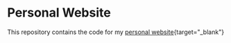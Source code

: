 # Personal Website

This repository contains the code for my [personal website](https://jaseeverett.github.io){target="_blank"}
